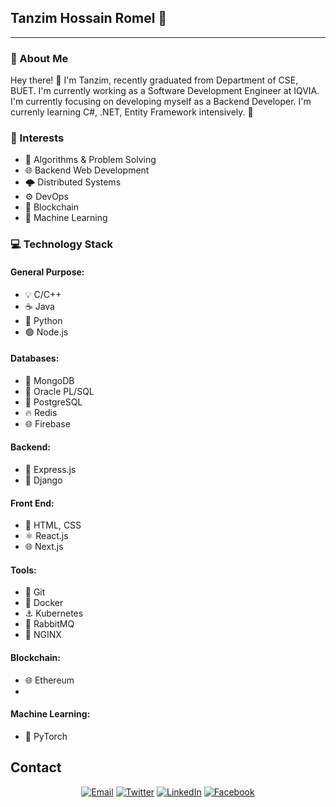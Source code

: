 ## Tanzim Hossain Romel 🚀 ##
---

### 🌟 About Me ###

Hey there! 👋 I'm Tanzim, recently graduated from Department of CSE, BUET. I'm currently working as a Software Development Engineer at IQVIA. I'm currently focusing on developing myself as a Backend Developer. I'm currenly learning C#, .NET, Entity Framework intensively. 🚀

### 🎯 Interests ###
- 🧩 Algorithms & Problem Solving
- 🌐 Backend Web Development
- 🌩️ Distributed Systems
- ⚙️ DevOps
- 🔗 Blockchain
- 🧠 Machine Learning


### 💻 Technology Stack ###

#### General Purpose:

- 💡 C/C++
- ☕ Java
- 🐍 Python
- 🟢 Node.js
 #### Databases:

- 🌿 MongoDB
- 🔶 Oracle PL/SQL
- 🐘 PostgreSQL
- 🔥 Redis
- 🌐 Firebase

#### Backend:

- 🚅 Express.js
- 🎩 Django


#### Front End:

- 🎨 HTML, CSS
- ⚛️ React.js
- 🌐 Next.js

#### Tools:

- 🌲 Git
- 🐳 Docker
- ⚓ Kubernetes
- 🐇 RabbitMQ
- 🚦 NGINX

#### Blockchain:

- 🌐 Ethereum
- 
#### Machine Learning:

- 🤖 PyTorch
  
  
  

## Contact ##
<p align="center">
<a href="mailto:romel.rcs@gmail.com"><img alt="Email" src="https://img.shields.io/badge/Gmail-romel.rcs@gmail.com-red?style=flat&logo=gmail"></a>
<a href="https://twitter.com/RomelRcs"><img alt="Twitter" src="https://img.shields.io/badge/Twitter-Tanzim Hossain Romel-blue?style=flat&logo=twitter"></a>
<a href="https://www.linkedin.com/in/r0m3l/"><img alt="LinkedIn" src="https://img.shields.io/badge/LinkedIn-Tanzim Hossain Romel-blue?style=flat&logo=linkedin"></a>
<a href="https://www.facebook.com/romel.buetcse17/"><img alt="Facebook" src="https://img.shields.io/badge/Facebook-Tanzim Hossain Romel-blue?style=flat&logo=facebook"></a>
</p>

